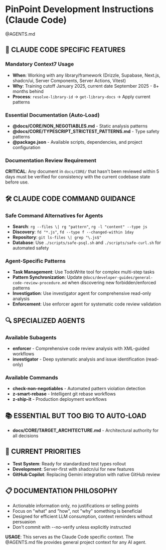 # PinPoint Development Instructions (Claude Code)

@AGENTS.md

## 🤖 CLAUDE CODE SPECIFIC FEATURES

### Mandatory Context7 Usage

- **When**: Working with any library/framework (Drizzle, Supabase, Next.js, shadcn/ui, Server Components, Server Actions, Vitest)
- **Why**: Training cutoff January 2025, current date September 2025 - 8+ months behind
- **Process**: `resolve-library-id` → `get-library-docs` → Apply current patterns

### Essential Documentation (Auto-Load)

- **@docs/CORE/NON_NEGOTIABLES.md** - Static analysis patterns
- **@docs/CORE/TYPESCRIPT_STRICTEST_PATTERNS.md** - Type safety patterns
- **@package.json** - Available scripts, dependencies, and project configuration

### Documentation Review Requirement

**CRITICAL**: Any document in `docs/CORE/` that hasn't been reviewed within 5 days must be verified for consistency with the current codebase state before use.

## 🛠️ CLAUDE CODE COMMAND GUIDANCE

### Safe Command Alternatives for Agents

- **Search**: `rg --files \| rg "pattern"`, `rg -l "content" --type js`
- **Discovery**: `fd "*.js"`, `fd --type f --changed-within 1day`
- **Repository**: `git ls-files \| grep "\.js$"`
- **Database**: Use `./scripts/safe-psql.sh` and `./scripts/safe-curl.sh` for automated safety

### Agent-Specific Patterns

- **Task Management**: Use TodoWrite tool for complex multi-step tasks
- **Pattern Synchronization**: Update `@docs/developer-guides/general-code-review-procedure.md` when discovering new forbidden/enforced patterns
- **Investigation**: Use investigator agent for comprehensive read-only analysis
- **Enforcement**: Use enforcer agent for systematic code review validation

## 🔍 SPECIALIZED AGENTS

### Available Subagents

- **enforcer** - Comprehensive code review analysis with XML-guided workflows
- **investigator** - Deep systematic analysis and issue identification (read-only)

### Available Commands

- **check-non-negotiables** - Automated pattern violation detection
- **z-smart-rebase** - Intelligent git rebase workflows
- **z-ship-it** - Production deployment workflows

## 📚 ESSENTIAL BUT TOO BIG TO AUTO-LOAD

- **docs/CORE/TARGET_ARCHITECTURE.md** - Architectural authority for all decisions

## 🚀 CURRENT PRIORITIES

- **Test System**: Ready for standardized test types rollout
- **Development**: Server-first with shadcn/ui for new features
- **GitHub Copilot**: Replacing Gemini integration with native GitHub review

## 📋 DOCUMENTATION PHILOSOPHY

- Actionable information only, no justifications or selling points
- Focus on "what" and "how", not "why" something is beneficial
- Designed for efficient LLM consumption, context reminders without persuasion
- Don't commit with --no-verify unless explicitly instructed

**USAGE**: This serves as the Claude Code specific context. The @AGENTS.md file provides general project context for any AI agent.